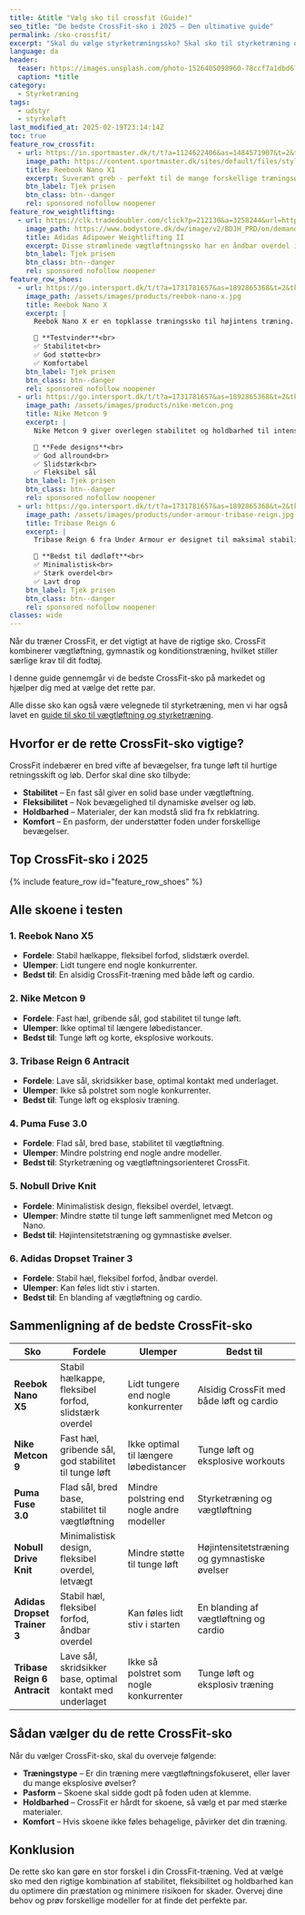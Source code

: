 ```yaml
---
title: &title "Vælg sko til crossfit (Guide)"
seo_title: "De bedste CrossFit-sko i 2025 – Den ultimative guide"
permalink: /sko-crossfit/
excerpt: "Skal du vælge styrketræningssko? Skal sko til styrketræning og fitness være vægtløftersko, fitness sko, løbesko eller bare fødder?"
language: da
header:
  teaser: https://images.unsplash.com/photo-1526405098960-78ccf7a1dbd6?ixlib=rb-1.2.1&ixid=MnwxMjA3fDB8MHxwaG90by1wYWdlfHx8fGVufDB8fHx8&auto=format&fit=crop&h=300&w=400&q=10
  caption: *title
category:
  - Styrketræning
tags:
  - udstyr
  - styrkeløft
last_modified_at: 2025-02-19T23:14:14Z
toc: true
feature_row_crossfit:
  - url: https://in.sportmaster.dk/t/t?a=1124622406&as=1484571907&t=2&tk=1&url=https://sportmaster.dk/varer?query=reebok%20nano%20x
    image_path: https://content.sportmaster.dk/sites/default/files/styles/image_widget_large/public/PIM-images/reebok/2235120/reebok-nano-x1-vegan-cblack-purpnk-pixmin-2235120-v1-704860.png
    title: Reebook Nano X1
    excerpt: Suverænt greb - perfekt til de mange forskellige træningsøvelser, som din WOD består af. Skoen er særligt skabt til dine mange forskellige Crossfit-aktiviteter, men kan bruges til en række former for træning.
    btn_label: Tjek prisen
    btn_class: btn--danger
    rel: sponsored nofollow noopener
feature_row_weightlifting:
  - url: https://clk.tradedoubler.com/click?p=212130&a=3258244&url=https%3A%2F%2Fwww.bodystore.dk%2Ftraeningstoj%2Ftraeningstoj-til-maend%2Ftraeningssko%3Fprefn1%3Dhsng-product-onlineFlag-gg%26prefv1%3Dtrue%26prefn2%3Dhsng-skor%26prefv2%3Dlyftarsko
    image_path: https://www.bodystore.dk/dw/image/v2/BDJH_PRD/on/demandware.static/-/Sites-hsng-master-catalog/default/dw9f4bc3f9/media/GG-Produktbilder/Adidas/GZ5953R_Adidas_Adipower-Weightlifting-II-WhiteBlack-01_jan22.jpg?sw=655&sh=655&sm=fit&sfrm=png
    title: Adidas Adipower Weightlifting II
    excerpt: Disse strømlinede vægtløftningssko har en åndbar overdel i vævet tekstil samt indvendige forstærkninger, der forbedrer stabiliteten. Skoene omfavner foden med målrettet støtte og giver samtidig plads til tæernes naturlige bevægelser.
    btn_label: Tjek prisen
    btn_class: btn--danger
    rel: sponsored nofollow noopener
feature_row_shoes:
  - url: https://go.intersport.dk/t/t?a=1731781657&as=1892865368&t=2&tk=1&url=https://intersport.dk/search?q=reebook+nano+x
    image_path: /assets/images/products/reebok-nano-x.jpg
    title: Reebok Nano X
    excerpt: |
      Reebok Nano X er en topklasse træningssko til højintens træning. Den kombinerer komfort, stabilitet og stil med en let, åndbar overdel. Mellemsålen sikrer god støtte og responsivitet, perfekt til CrossFit.

      🥇 **Testvinder**<br>
      ✅ Stabilitet<br>
      ✅ God støtte<br>
      ✅ Komfortabel
    btn_label: Tjek prisen
    btn_class: btn--danger
    rel: sponsored nofollow noopener
  - url: https://go.intersport.dk/t/t?a=1731781657&as=1892865368&t=2&tk=1&url=https://intersport.dk/search?q=nike+metcon
    image_path: /assets/images/products/nike-metcon.png
    title: Nike Metcon 9
    excerpt: |
      Nike Metcon 9 giver overlegen stabilitet og holdbarhed til intens træning. Den åndbare overdel holder dine fødder komfortable, mens den fleksible sål sikrer bevægelighed og solid støtte til tunge løft.

      🥈 **Fede designs**<br>
      ✅ God allround<br>
      ✅ Slidstærk<br>
      ✅ Fleksibel sål
    btn_label: Tjek prisen
    btn_class: btn--danger
    rel: sponsored nofollow noopener
  - url: https://go.intersport.dk/t/t?a=1731781657&as=1892865368&t=2&tk=1&url=https://intersport.dk/search?q=tribase+reign
    image_path: /assets/images/products/under-armour-tribase-reign.jpg
    title: Tribase Reign 6
    excerpt: |
      Tribase Reign 6 fra Under Armour er designet til maksimal stabilitet og fleksibilitet. Med tre jordkontaktpunkter og en stærk overdel giver denne sko dig den perfekte støtte til eksplosive træningspas.

      🥉 **Bedst til dødløft**<br>
      ✅ Minimalistisk<br>
      ✅ Stærk overdel<br>
      ✅ Lavt drop
    btn_label: Tjek prisen
    btn_class: btn--danger
    rel: sponsored nofollow noopener
classes: wide
---
```


Når du træner CrossFit, er det vigtigt at have de rigtige sko. CrossFit kombinerer vægtløftning, gymnastik og konditionstræning, hvilket stiller særlige krav til dit fodtøj.

I denne guide gennemgår vi de bedste CrossFit-sko på markedet og hjælper dig med at vælge det rette par.

Alle disse sko kan også være velegnede til styrketræning, men vi har også lavet en [guide til sko til vægtløftning og styrketræning](/sko-styrketraening-fitness/).

## Hvorfor er de rette CrossFit-sko vigtige?

CrossFit indebærer en bred vifte af bevægelser, fra tunge løft til hurtige retningsskift og løb. Derfor skal dine sko tilbyde:

- **Stabilitet** – En fast sål giver en solid base under vægtløftning.
- **Fleksibilitet** – Nok bevægelighed til dynamiske øvelser og løb.
- **Holdbarhed** – Materialer, der kan modstå slid fra fx rebklatring.
- **Komfort** – En pasform, der understøtter foden under forskellige bevægelser.

## Top CrossFit-sko i 2025

{% include feature_row id="feature_row_shoes" %}

## Alle skoene i testen

### 1. Reebok Nano X5

- **Fordele**: Stabil hælkappe, fleksibel forfod, slidstærk overdel.
- **Ulemper**: Lidt tungere end nogle konkurrenter.
- **Bedst til**: En alsidig CrossFit-træning med både løft og cardio.

### 2. Nike Metcon 9

- **Fordele**: Fast hæl, gribende sål, god stabilitet til tunge løft.
- **Ulemper**: Ikke optimal til længere løbedistancer.
- **Bedst til**: Tunge løft og korte, eksplosive workouts.

### 3. Tribase Reign 6 Antracit

- **Fordele**: Lave sål, skridsikker base, optimal kontakt med underlaget.
- **Ulemper**: Ikke så polstret som nogle konkurrenter.
- **Bedst til**: Tunge løft og eksplosiv træning.

### 4. Puma Fuse 3.0

- **Fordele**: Flad sål, bred base, stabilitet til vægtløftning.
- **Ulemper**: Mindre polstring end nogle andre modeller.
- **Bedst til**: Styrketræning og vægtløftningsorienteret CrossFit.

### 5. Nobull Drive Knit

- **Fordele**: Minimalistisk design, fleksibel overdel, letvægt.
- **Ulemper**: Mindre støtte til tunge løft sammenlignet med Metcon og Nano.
- **Bedst til**: Højintensitetstræning og gymnastiske øvelser.

### 6. Adidas Dropset Trainer 3

- **Fordele**: Stabil hæl, fleksibel forfod, åndbar overdel.
- **Ulemper**: Kan føles lidt stiv i starten.
- **Bedst til**: En blanding af vægtløftning og cardio.

## Sammenligning af de bedste CrossFit-sko

| Sko                   | Fordele                                       | Ulemper                                         | Bedst til                        |
|-----------------------|--------------------------------|----------------------------------|------------------------------|
| **Reebok Nano X5**    | Stabil hælkappe, fleksibel forfod, slidstærk overdel | Lidt tungere end nogle konkurrenter | Alsidig CrossFit med både løft og cardio |
| **Nike Metcon 9**     | Fast hæl, gribende sål, god stabilitet til tunge løft | Ikke optimal til længere løbedistancer | Tunge løft og eksplosive workouts |
| **Puma Fuse 3.0**     | Flad sål, bred base, stabilitet til vægtløftning | Mindre polstring end nogle andre modeller | Styrketræning og vægtløftning |
| **Nobull Drive Knit** | Minimalistisk design, fleksibel overdel, letvægt | Mindre støtte til tunge løft | Højintensitetstræning og gymnastiske øvelser |
| **Adidas Dropset Trainer 3** | Stabil hæl, fleksibel forfod, åndbar overdel | Kan føles lidt stiv i starten | En blanding af vægtløftning og cardio |
| **Tribase Reign 6 Antracit** | Lave sål, skridsikker base, optimal kontakt med underlaget | Ikke så polstret som nogle konkurrenter | Tunge løft og eksplosiv træning |

## Sådan vælger du de rette CrossFit-sko

Når du vælger CrossFit-sko, skal du overveje følgende:

- **Træningstype** – Er din træning mere vægtløftningsfokuseret, eller laver du mange eksplosive øvelser?
- **Pasform** – Skoene skal sidde godt på foden uden at klemme.
- **Holdbarhed** – CrossFit er hårdt for skoene, så vælg et par med stærke materialer.
- **Komfort** – Hvis skoene ikke føles behagelige, påvirker det din træning.

## Konklusion

De rette sko kan gøre en stor forskel i din CrossFit-træning. Ved at vælge sko med den rigtige kombination af stabilitet, fleksibilitet og holdbarhed kan du optimere din præstation og minimere risikoen for skader. Overvej dine behov og prøv forskellige modeller for at finde det perfekte par.
